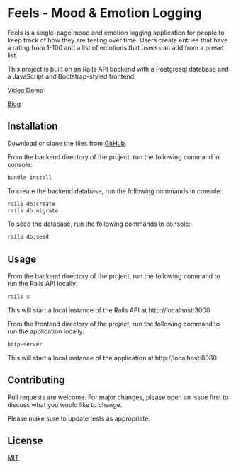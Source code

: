 # Feels - Mood & Emotion Logging

Feels is a single-page mood and emotion logging application for people to keep track of how they are feeling over time. Users create entries that have a rating from 1-100 and a list of emotions that users can add from a preset list.

This project is built on an Rails API backend with a Postgresql database and a JavaScript and Bootstrap-styled frontend. 

[Video Demo](https://www.youtube.com/watch?v=htU7ocbUeTw&ab_channel=JesseGan)

[Blog](https://medium.com/@jesse.gan/flatiron-blog-5-javascript-never-breaks-a-promise-dad277021c30)

## Installation

Download or clone the files from [GitHub](https://github.com/jessegan/feels-js-project).

From the backend directory of the project, run the following command in console:
```bash
bundle install
```

To create the backend database, run the following commands in console:
```bash
rails db:create
rails db:migrate
```

To seed the database, run the following commands in console:
```bash
rails db:seed
```

## Usage

From the backend directory of the project, run the following command to run the Rails API locally:
```bash
rails s
```

This will start a local instance of the Rails API at http://localhost:3000

From the frontend directory of the project, run the following command to run the application locally:
```bash
http-server
```

This will start a local instance of the application at http://localhost:8080

## Contributing
Pull requests are welcome. For major changes, please open an issue first to discuss what you would like to change.

Please make sure to update tests as appropriate.

## License
[MIT](https://choosealicense.com/licenses/mit/)
